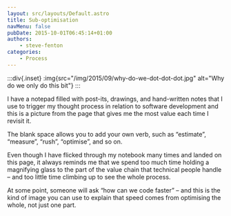 ```yaml
---
layout: src/layouts/Default.astro
title: Sub-optimisation
navMenu: false
pubDate: 2015-10-01T06:45:14+01:00
authors:
    - steve-fenton
categories:
    - Process
---
```


:::div{.inset}
:img{src="/img/2015/09/why-do-we-dot-dot-dot.jpg" alt="Why do we only do this bit"}
:::

I have a notepad filled with post-its, drawings, and hand-written notes that I use to trigger my thought process in relation to software development and this is a picture from the page that gives me the most value each time I revisit it.

The blank space allows you to add your own verb, such as “estimate”, “measure”, “rush”, “optimise”, and so on.

Even though I have flicked through my notebook many times and landed on this page, it always reminds me that we spend too much time holding a magnifying glass to the part of the value chain that technical people handle – and too little time climbing up to see the whole process.

At some point, someone will ask “how can we code faster” – and this is the kind of image you can use to explain that speed comes from optimising the whole, not just one part.